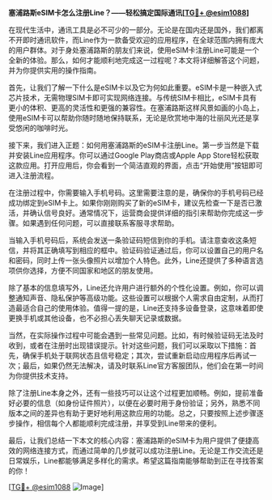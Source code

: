 **塞浦路斯eSIM卡怎么注册Line？——轻松搞定国际通讯[[TG💪+ @esim1088](https://t.me/s/esim1088)]**

在现代生活中，通讯工具是必不可少的一部分。无论是在国内还是国外，我们都离不开即时通讯软件，而Line作为一款备受欢迎的应用程序，在全球范围内拥有庞大的用户群体。对于身处塞浦路斯的朋友们来说，使用eSIM卡注册Line可能是一个全新的体验。那么，如何才能顺利地完成这一过程呢？本文将详细解答这个问题，并为你提供实用的操作指南。

首先，让我们了解一下什么是eSIM卡以及它为何如此重要。eSIM卡是一种嵌入式芯片技术，无需物理SIM卡即可实现网络连接。与传统SIM卡相比，eSIM卡具有更小的体积、更高的灵活性和更强的兼容性。在塞浦路斯这样风景如画的小岛上，使用eSIM卡可以帮助你随时随地保持联系，无论是欣赏地中海的壮丽风光还是享受悠闲的咖啡时光。

接下来，我们进入正题：如何用塞浦路斯的eSIM卡注册Line。第一步当然是下载并安装Line应用程序。你可以通过Google Play商店或Apple App Store轻松获取这款应用。打开应用后，你会看到一个简洁直观的界面，点击“开始使用”按钮即可进入注册流程。

在注册过程中，你需要输入手机号码。这里需要注意的是，确保你的手机号码已经成功绑定到eSIM卡上。如果你刚刚购买了新的eSIM卡，建议先检查一下是否已激活，并确认信号良好。通常情况下，运营商会提供详细的指引来帮助你完成这一步骤。如果遇到任何问题，可以直接联系客服寻求帮助。

当输入手机号码后，系统会发送一条验证码短信到你的手机。请注意查收这条短信，并将其正确填写到相应的框中。验证码验证通过后，你可以设置自己的用户名和密码，同时上传一张头像照片以增加个人特色。此外，Line还提供了多种语言选项供你选择，方便不同国家和地区的朋友使用。

除了基本的信息填写外，Line还允许用户进行额外的个性化设置。例如，你可以调整通知声音、隐私保护等高级功能。这些设置可以根据个人需求自由定制，从而打造最适合自己的使用体验。值得一提的是，Line还支持多设备登录，这意味着即使更换手机或其他设备，也不必担心丢失聊天记录或数据。

当然，在实际操作过程中可能会遇到一些常见问题。比如，有时候验证码无法及时收到，或者在注册时出现错误提示。针对这些问题，我们可以采取以下措施：首先，确保手机处于联网状态且信号稳定；其次，尝试重新启动应用程序后再试一次；最后，如果仍然无法解决，请及时联系Line官方客服团队，他们会在第一时间为你提供技术支持。

除了注册Line本身之外，还有一些技巧可以让这个过程更加顺畅。例如，提前准备好必要的信息（如身份证件照片），以便在必要时用于身份验证；另外，熟悉不同版本之间的差异也有助于更好地利用这款应用的功能。总之，只要按照上述步骤逐步操作，相信每个人都能顺利完成注册，并享受到Line带来的便利。

最后，让我们总结一下本文的核心内容：塞浦路斯的eSIM卡为用户提供了便捷高效的网络连接方式，而通过简单的几步就可以成功注册Line。无论是工作交流还是日常娱乐，Line都能够满足多样化的需求。希望这篇指南能够帮助到正在寻找答案的你！

[[TG💪+ @esim1088](https://t.me/s/esim1088) ![Image](https://i.postimg.cc/4NQfJmqS/Snipaste-2025-05-13-00-14-12.png)]